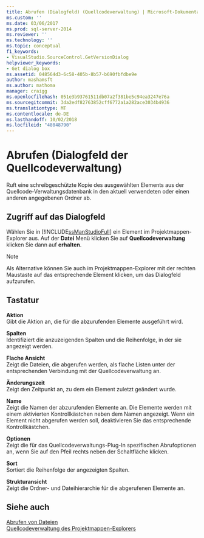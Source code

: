 ```yaml
---
title: Abrufen (Dialogfeld) (Quellcodeverwaltung) | Microsoft-Dokumentation
ms.custom: ''
ms.date: 03/06/2017
ms.prod: sql-server-2014
ms.reviewer: ''
ms.technology: ''
ms.topic: conceptual
f1_keywords:
- VisualStudio.SourceControl.GetVersionDialog
helpviewer_keywords:
- Get dialog box
ms.assetid: 048564d3-6c58-405b-8b57-b690fbfdbe9e
author: mashamsft
ms.author: mathoma
manager: craigg
ms.openlocfilehash: 051e3b93761511db07a2f381be5c94ea3247e76a
ms.sourcegitcommit: 3da2edf82763852cff6772a1a282ace3034b4936
ms.translationtype: MT
ms.contentlocale: de-DE
ms.lasthandoff: 10/02/2018
ms.locfileid: "48048790"
---
```

# <a name="get-dialog-box-source-control"></a>Abrufen (Dialogfeld der Quellcodeverwaltung)
  Ruft eine schreibgeschützte Kopie des ausgewählten Elements aus der Quellcode-Verwaltungsdatenbank in den aktuell verwendeten oder einen anderen angegebenen Ordner ab.  
  
## <a name="dialog-box-access"></a>Zugriff auf das Dialogfeld  
 Wählen Sie in [!INCLUDE[ssManStudioFull](../includes/ssmanstudiofull-md.md)] ein Element im Projektmappen-Explorer aus. Auf der **Datei** Menü klicken Sie auf **Quellcodeverwaltung** klicken Sie dann auf **erhalten**.  
  
> [!NOTE]  
>  Als Alternative können Sie auch im Projektmappen-Explorer mit der rechten Maustaste auf das entsprechende Element klicken, um das Dialogfeld aufzurufen.  
  
## <a name="options"></a>Tastatur  
 **Aktion**  
 Gibt die Aktion an, die für die abzurufenden Elemente ausgeführt wird.  
  
 **Spalten**  
 Identifiziert die anzuzeigenden Spalten und die Reihenfolge, in der sie angezeigt werden.  
  
 **Flache Ansicht**  
 Zeigt die Dateien, die abgerufen werden, als flache Listen unter der entsprechenden Verbindung mit der Quellcodeverwaltung an.  
  
 **Änderungszeit**  
 Zeigt den Zeitpunkt an, zu dem ein Element zuletzt geändert wurde.  
  
 **Name**  
 Zeigt die Namen der abzurufenden Elemente an. Die Elemente werden mit einem aktivierten Kontrollkästchen neben dem Namen angezeigt. Wenn ein Element nicht abgerufen werden soll, deaktivieren Sie das entsprechende Kontrollkästchen.  
  
 **Optionen**  
 Zeigt die für das Quellcodeverwaltungs-Plug-In spezifischen Abrufoptionen an, wenn Sie auf den Pfeil rechts neben der Schaltfläche klicken.  
  
 **Sort**  
 Sortiert die Reihenfolge der angezeigten Spalten.  
  
 **Strukturansicht**  
 Zeigt die Ordner- und Dateihierarchie für die abgerufenen Elemente an.  
  
## <a name="see-also"></a>Siehe auch  
 [Abrufen von Dateien](../../2014/database-engine/retrieve-files.md)   
 [Quellcodeverwaltung des Projektmappen-Explorers](../../2014/database-engine/solution-explorer-source-control.md)  
  
  
